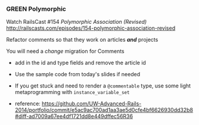### GREEN Polymorphic

Watch RailsCast #154 *Polymorphic Association (Revised)* http://railscasts.com/episodes/154-polymorphic-association-revised

Refactor comments so that they work on articles ***and*** projects

You will need a *change* migration for Comments
  - add in the id and type fields and remove the article id

  - Use the sample code from today's slides if needed

  - If you get stuck and need to render a `@commentable` type, use some light metaprogramming with `instance_variable_set`

  - reference: https://github.com/UW-Advanced-Rails-2014/portfolio/commit/e5ac9ac700ad1aa3ae5d0cfe4bf6626930dd32b8#diff-ad7009a67ee4df1721dd8e449dffec56R36

